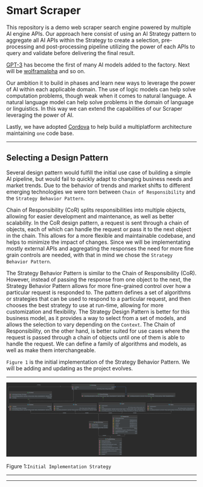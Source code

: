 # Smart Scraper

This repository is a demo web scraper search engine powered by 
multiple AI engine APIs. Our approach here consist of using an AI 
Strategy pattern to aggregate all AI APIs within the Strategy to create 
a selection, pre-processing and post-processing pipeline utilizing the 
power of each APIs to query and validate before delivering the final result.

[GPT-3](https://chat.openai.com) has become the first of many AI models added 
to the factory. Next will be [wolframalpha](https://www.wolframalpha.com) and 
so on.

Our ambition it to build in phases and learn new ways to leverage the power of 
AI within each applicable domain. The use of logic models can 
help solve computation problems, though weak when it comes to natural language. 
A natural language model can help solve problems in the domain of language or linguistics. 
In this way we can extend the capabilities of our Scraper leveraging the power of AI.

Lastly, we have adopted [Cordova](https://github.com/dellius-alexander/Cordova-React-App.git) 
to help build a multiplatform architecture maintaining `one` code base.

---

##  Selecting a Design Pattern

Several design pattern would fulfill the initial use case of building a simple AI pipeline, 
but would fail to quickly adapt to changing business needs and market trends. Due to the behavior 
of trends and market shifts to different emerging technologies we were torn between `Chain of Responsibility` 
and the `Strategy Behavior Pattern`.

Chain of Responsibility (CoR)  splits responsibilities into multiple objects, allowing for easier development 
and maintenance, as well as better scalability. In the CoR design pattern, a request is sent through a chain 
of objects, each of which can handle the request or pass it to the next object in the chain. This allows for 
a more flexible and maintainable codebase, and helps to minimize the impact of changes. Since we will be 
implementating mostly external APIs and aggregating the responses the need for more fine grain controls are needed, 
with that in mind we chose the `Strategy Behavior Pattern`. 

The Strategy Behavior Pattern is similar to the Chain of 
Responsibility (CoR). However, instead of passing the response from one object to the next, the 
Strategy Behavior Pattern allows for more fine-grained control over how a particular request is responded to. 
The pattern defines a set of algorithms or strategies that can be used to respond to a particular request, and 
then chooses the best strategy to use at run-time, allowing for more customization and flexibility. The Strategy 
Design Pattern is better for this business model, as it provides a way to select from a set of models, and allows 
the selection to vary depending on the `Context`. The Chain of Responsibility, on the other hand, is better 
suited for use cases where the request is passed through a chain of objects until one of them is able to handle 
the request. We can define a family of algorithms and models, as well as make them 
interchangeable. 

`Figure 1` is the initial implementation of the Strategy Behavior Pattern. We will be 
adding and updating as the project evolves.



---

[![AI Strategy Behavior Pattern](./docs/images/ai-clientstrategy-pattern.png)](./docs/images/ai-clientstrategy-pattern.png)

Figure 1:`Initial Implementation Strategy`

---

---
